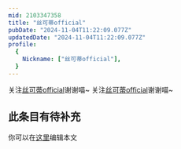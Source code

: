 ```yaml
---
mid: 2103347358
title: "丝可蒂official"
pubDate: "2024-11-04T11:22:09.077Z"
updatedDate: "2024-11-04T11:22:09.077Z"
profile:
  {
    Nickname: ["丝可蒂official"],
  }
---
```


关注[丝可蒂official](https://space.bilibili.com/2103347358)谢谢喵~ 关注[丝可蒂official](https://space.bilibili.com/2103347358)谢谢喵~

## 此条目有待补充
你可以在[这里](https://github.com/Yuhanawa/VTuber.ICU-Content/edit/master/v/丝可蒂official/index.md)编辑本文
